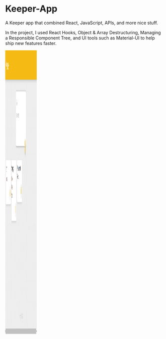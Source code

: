# Keeper-App
A Keeper app that combined React, JavaScript, APIs, and more nice stuff.

In the project, I used React Hooks, Object &amp; Array Destructuring, Managing a Responsible Component Tree, and UI tools such as Material-UI to help ship new features faster.


<img src="https://github.com/alonx5050/Keeper-App/blob/main/public/App%20Img.png?raw=true" width="100" height="900" />
